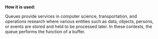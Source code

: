 **How it is used:**

Queues provide services in computer science, transportation,
and operations research where various entities such as data, objects, persons, or events are stored and
held to be processed later. In these contexts, the queue performs the function of a buffer.
